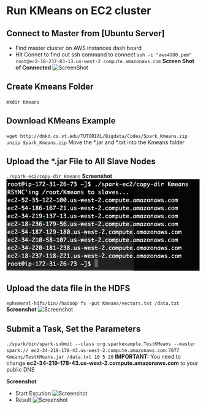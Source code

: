 # Run KMeans on EC2 cluster

## Connect to Master from [Ubuntu Server]
+ Find master cluster on AWS instances dash board
+ Hit Connet to find out ssh command to connect `ssh -i "aws4980.pem" root@ec2-18-237-83-13.us-west-2.compute.amazonaws.com`
__Screen Shot of Connected__
![ScreenShot](/ss_1.png)

## Create Kmeans Folder
`mkdir Kmeans`

## Download KMeans Example
`wget http://dmkd.cs.vt.edu/TUTORIAL/Bigdata/Codes/Spark_Kmeans.zip`
`unzip Spark_Kmeans.zip`
Move the *.jar and *.txt into the Kmeans folder 

## Upload the *.jar File to All Slave Nodes
`./spark-ec2/copy-dir Kmeans`
__Screenshot__
![Screenshot](./ss_2.png)

## Upload the data file in the HDFS
`ephemeral-hdfs/bin//hadoop fs -put Kmeans/vectors.txt /data.txt`
__Screenshot__
![Screenshot](/ss_3.png)

## Submit a Task, Set the Parameters
`./spark/bin/spark-submit --class org.sparkexample.TestKMeans --master spark:// ec2-34-219-178-43.us-west-2.compute.amazonaws.com:7077 Kmeans/TestKMeans.jar /data.txt 10 5 20`
__IMPORTANT:__ You need to change  __ec2-34-219-178-43.us-west-2.compute.amazonaws.com__ to your public DNS

__Screenshot__
+ Start Excution 
![Screenshot](/ss_4.png)
+ Result
![Screenshot](/ss_5.png)

